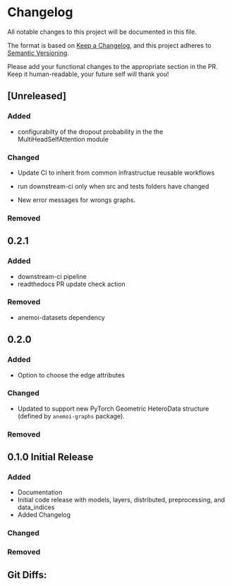 # Changelog

All notable changes to this project will be documented in this file.

The format is based on [Keep a Changelog](https://keepachangelog.com/en/1.1.0/),
and this project adheres to [Semantic Versioning](https://semver.org/spec/v2.0.0.html).

Please add your functional changes to the appropriate section in the PR.
Keep it human-readable, your future self will thank you!

## [Unreleased]

### Added
- configurabilty of the dropout probability in the the MultiHeadSelfAttention module

### Changed
 - Update CI to inherit from common infrastructue reusable workflows
 - run downstream-ci only when src and tests folders have changed

- New error messages for wrongs graphs.

### Removed

## 0.2.1

### Added

- downstream-ci pipeline
- readthedocs PR update check action

### Removed

- anemoi-datasets dependency

## 0.2.0

### Added

- Option to choose the edge attributes

### Changed

- Updated to support new PyTorch Geometric HeteroData structure (defined by `anemoi-graphs` package).

### Removed

## 0.1.0 Initial Release

### Added
- Documentation
- Initial code release with models, layers, distributed, preprocessing, and data_indices
- Added Changelog

### Changed

### Removed

## Git Diffs:
[0.1.0]: https://github.com/ecmwf/anemoi-models/releases/tag/0.1.0
